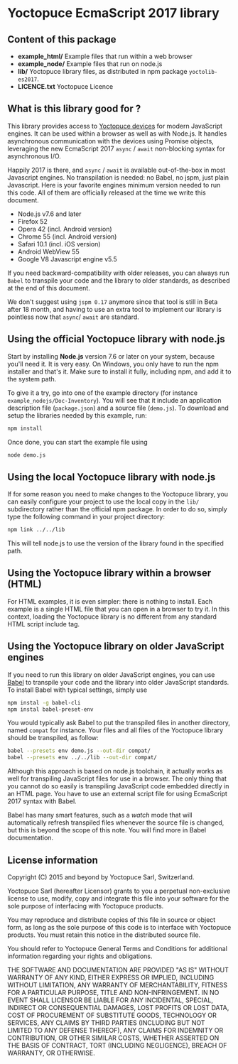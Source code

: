 Yoctopuce EcmaScript 2017 library
=================================

## Content of this package

* **example_html/**
	Example files that run within a web browser
* **example_node/**
	Example files that run on node.js
* **lib/**
	Yoctopuce library files, as distributed in npm package `yoctolib-es2017`.
* **LICENCE.txt**
	Yoctopuce Licence

## What is this library good for ?

This library provides access to [Yoctopuce devices](https://www.yoctopuce.com) for modern JavaScript
engines. It can be used within a browser as well as with Node.js. It handles asynchronous communication
with the devices using Promise objects,  leveraging the new EcmaScript 2017 `async` /
`await` non-blocking syntax for asynchronous I/O.

Happily 2017 is there, and `async` / `await` is available out-of-the-box in most Javascript engines.
No transpilation is needed: no Babel, no jspm, just plain Javascript.
Here is your favorite engines minimum version needed to run this code. All of them are officially released at the time we 
write this document.
- Node.js v7.6 and later
- Firefox 52
- Opera 42 (incl. Android version)
- Chrome 55 (incl. Android version)
- Safari 10.1 (incl. iOS version)
- Android WebView 55
- Google V8 Javascript engine v5.5

If you need backward-compatibility with older releases, you can always run `Babel` to transpile your code
and the library to older standards, as described at the end of this document. 

We don't suggest using `jspm 0.17` anymore since that tool is still in Beta after 18 month, and having to
use an extra tool to implement our library is pointless now that `async`/ `await` are standard.

## Using the official Yoctopuce library with node.js

Start by installing **Node.js** version 7.6 or later on your system, because you'll need it. It is very easy.
On Windows, you only have to run the npm installer and that's it. Make sure to install it fully,
including npm, and add it to the system path.

To give it a try, go into one of the example directory (for instance `example_nodejs/Doc-Inventory`). You will
see that it include an application description file (`package.json`) and a source file (`demo.js`). To 
download and setup the libraries needed by this example, run:
```bash
npm install
```
Once done, you can start the example file using
```bash
node demo.js
```

## Using the local Yoctopuce library with node.js

If for some reason you need to make changes to the Yoctopuce library, you can easily configure your
project to use the local copy in the `lib/` subdirectory rather than the official npm package. In order 
to do so, simply type the following command in your project directory: 
```bash
npm link ../../lib
```
This will tell node.js to use the version of the library found in the specified path. 

## Using the Yoctopuce library within a browser (HTML)

For HTML examples, it is even simpler: there is nothing to install. Each example is a single HTML file that
you can open in a browser to try it. In this context, loading the Yoctopuce library is no different from
any standard HTML script include tag.

## Using the Yoctopuce library on older JavaScript engines

If you need to run this library on older JavaScript engines,
you can use [Babel](https://babeljs.io/) to transpile your code and the library into
older JavaScript standards. To install Babel with typical settings, simply use
```bash
npm instal -g babel-cli
npm instal babel-preset-env
```
You would typically ask Babel to put the transpiled files in another directory, 
named `compat` for instance. Your files and all files of the Yoctopuce library
should be transpiled, as follow:
```bash
babel --presets env demo.js --out-dir compat/
babel --presets env ../../lib --out-dir compat/
```
Although this approach is based on node.js toolchain, it actually works as well for
transpiling JavaScript files for use in a browser. The only thing that you cannot do
so easily is transpiling JavaScript code embedded directly in an HTML page. You have
to use an external script file for using EcmaScript 2017 syntax with Babel.

Babel has many smart features, such as a *watch* mode that will automatically refresh
transpiled files whenever the source file is changed, but this is beyond the scope of this
note. You will find more in Babel documentation.

## License information

Copyright (C) 2015 and beyond by Yoctopuce Sarl, Switzerland.

Yoctopuce Sarl (hereafter Licensor) grants to you a perpetual
non-exclusive license to use, modify, copy and integrate this
file into your software for the sole purpose of interfacing
with Yoctopuce products.

You may reproduce and distribute copies of this file in
source or object form, as long as the sole purpose of this
code is to interface with Yoctopuce products. You must retain
this notice in the distributed source file.

You should refer to Yoctopuce General Terms and Conditions
for additional information regarding your rights and
obligations.

THE SOFTWARE AND DOCUMENTATION ARE PROVIDED "AS IS" WITHOUT
WARRANTY OF ANY KIND, EITHER EXPRESS OR IMPLIED, INCLUDING
WITHOUT LIMITATION, ANY WARRANTY OF MERCHANTABILITY, FITNESS
FOR A PARTICULAR PURPOSE, TITLE AND NON-INFRINGEMENT. IN NO
EVENT SHALL LICENSOR BE LIABLE FOR ANY INCIDENTAL, SPECIAL,
INDIRECT OR CONSEQUENTIAL DAMAGES, LOST PROFITS OR LOST DATA,
COST OF PROCUREMENT OF SUBSTITUTE GOODS, TECHNOLOGY OR
SERVICES, ANY CLAIMS BY THIRD PARTIES (INCLUDING BUT NOT
LIMITED TO ANY DEFENSE THEREOF), ANY CLAIMS FOR INDEMNITY OR
CONTRIBUTION, OR OTHER SIMILAR COSTS, WHETHER ASSERTED ON THE
BASIS OF CONTRACT, TORT (INCLUDING NEGLIGENCE), BREACH OF
WARRANTY, OR OTHERWISE.

